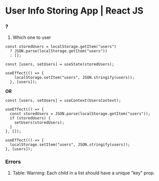 # User Info Storing App | React JS

### ?

1. Which one to user
```
const storedUsers = localStorage.getItem("users")
  ? JSON.parse(localStorage.getItem("users"))
  : [];

const [users, setUsers] = useState(storedUsers);

useEffect(() => {
    localStorage.setItem("users", JSON.stringify(users));
  }, [users]);
```
**OR**

```
const [users, setUsers] = useContext(UsersContext);

useEffect(() => {
  const storedUsers = JSON.parse(localStorage.getItem("users"));
  if (storedUsers) {
    setUsers(storedUsers);
  }
}, []);

useEffect(() => {
  localStorage.setItem("users", JSON.stringify(users));
}, [users]);
```

### Errors

1. Table: Warning: Each child in a list should have a unique "key" prop.